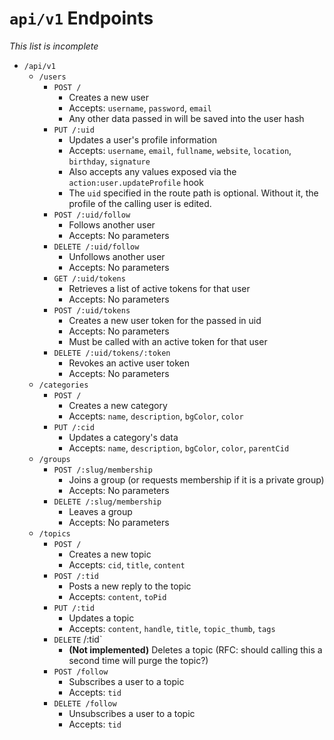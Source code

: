 # `api/v1` Endpoints

*This list is incomplete*

* `/api/v1`
    * `/users`
        * `POST /`
            * Creates a new user
            * Accepts: `username`, `password`, `email`
            * Any other data passed in will be saved into the user hash
        * `PUT /:uid`
            * Updates a user's profile information
            * Accepts: `username`, `email`, `fullname`, `website`, `location`, `birthday`, `signature`
            * Also accepts any values exposed via the `action:user.updateProfile` hook
            * The `uid` specified in the route path is optional. Without it, the profile of the calling user is edited.
        * `POST /:uid/follow`
            * Follows another user
            * Accepts: No parameters
        * `DELETE /:uid/follow`
            * Unfollows another user
            * Accepts: No parameters
        * `GET /:uid/tokens`
            * Retrieves a list of active tokens for that user
            * Accepts: No parameters
        * `POST /:uid/tokens`
            * Creates a new user token for the passed in uid
            * Accepts: No parameters
            * Must be called with an active token for that user
        * `DELETE /:uid/tokens/:token`
            * Revokes an active user token
            * Accepts: No parameters
    * `/categories`
        * `POST /`
            * Creates a new category
            * Accepts: `name`, `description`, `bgColor`, `color`
        * `PUT /:cid`
            * Updates a category's data
            * Accepts: `name`, `description`, `bgColor`, `color`, `parentCid`
    * `/groups`
        * `POST /:slug/membership`
            * Joins a group (or requests membership if it is a private group)
            * Accepts: No parameters
        * `DELETE /:slug/membership`
            * Leaves a group
            * Accepts: No parameters
    * `/topics`
        * `POST /`
            * Creates a new topic
            * Accepts: `cid`, `title`, `content`
        * `POST /:tid`
            * Posts a new reply to the topic
            * Accepts: `content`, `toPid`
        * `PUT /:tid`
            * Updates a topic
            * Accepts: `content`, `handle`, `title`, `topic_thumb`, `tags`
        * `DELETE` /:tid`
            * **(Not implemented)** Deletes a topic (RFC: should calling this a second time will purge the topic?)
        * `POST /follow`
            * Subscribes a user to a topic
            * Accepts: `tid`
        * `DELETE /follow`
            * Unsubscribes a user to a topic
            * Accepts: `tid`
